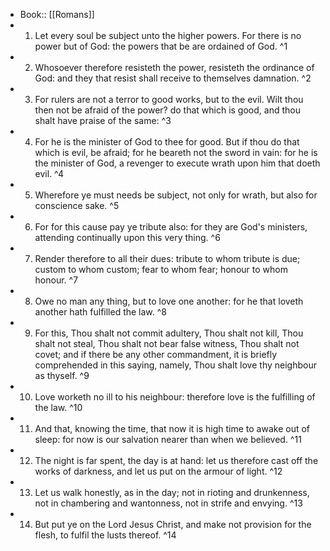 - Book:: [[Romans]]
- 1. Let every soul be subject unto the higher powers. For there is no power but of God: the powers that be are ordained of God. ^1
- 2. Whosoever therefore resisteth the power, resisteth the ordinance of God: and they that resist shall receive to themselves damnation. ^2
- 3. For rulers are not a terror to good works, but to the evil. Wilt thou then not be afraid of the power? do that which is good, and thou shalt have praise of the same: ^3
- 4. For he is the minister of God to thee for good. But if thou do that which is evil, be afraid; for he beareth not the sword in vain: for he is the minister of God, a revenger to execute wrath upon him that doeth evil. ^4
- 5. Wherefore ye must needs be subject, not only for wrath, but also for conscience sake. ^5
- 6. For for this cause pay ye tribute also: for they are God's ministers, attending continually upon this very thing. ^6
- 7. Render therefore to all their dues: tribute to whom tribute is due; custom to whom custom; fear to whom fear; honour to whom honour. ^7
- 8. Owe no man any thing, but to love one another: for he that loveth another hath fulfilled the law. ^8
- 9. For this, Thou shalt not commit adultery, Thou shalt not kill, Thou shalt not steal, Thou shalt not bear false witness, Thou shalt not covet; and if there be any other commandment, it is briefly comprehended in this saying, namely, Thou shalt love thy neighbour as thyself. ^9
- 10. Love worketh no ill to his neighbour: therefore love is the fulfilling of the law. ^10
- 11. And that, knowing the time, that now it is high time to awake out of sleep: for now is our salvation nearer than when we believed. ^11
- 12. The night is far spent, the day is at hand: let us therefore cast off the works of darkness, and let us put on the armour of light. ^12
- 13. Let us walk honestly, as in the day; not in rioting and drunkenness, not in chambering and wantonness, not in strife and envying. ^13
- 14. But put ye on the Lord Jesus Christ, and make not provision for the flesh, to fulfil the lusts thereof. ^14
